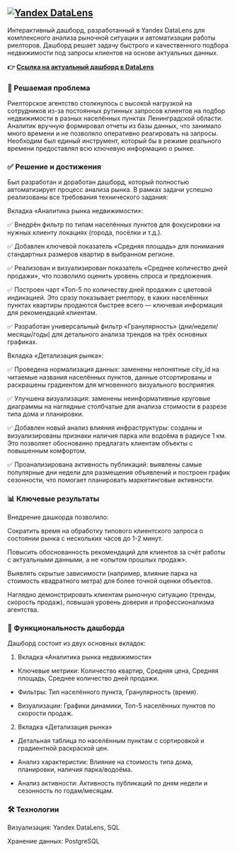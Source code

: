 ## [![Yandex DataLens](https://img.shields.io/badge/Powered%20by-Yandex%20DataLens-blue)](https://cloud.yandex.ru/services/datalens)
Интерактивный дашборд, разработанный в Yandex DataLens для комплексного анализа рыночной ситуации и автоматизации работы риелторов. Дашборд решает задачу быстрого и качественного подбора недвижимости под запросы клиентов на основе актуальных данных.

**👉 [Ссылка на актуальный дашборд в DataLens](https://datalens.yandex.cloud/q3g0171jrguud)**

### 🎯 Решаемая проблема
Риелторское агентство столкнулось с высокой нагрузкой на сотрудников из-за постоянных рутинных запросов клиентов на подбор недвижимости в разных населённых пунктах Ленинградской области. Аналитик вручную формировал отчеты из базы данных, что занимало много времени и не позволяло оперативно реагировать на запросы. Необходим был единый инструмент, который бы в режиме реального времени предоставлял всю ключевую информацию о рынке.

### ✅ Решение и достижения
Был разработан и доработан дашборд, который полностью автоматизирует процесс анализа рынка. В рамках задачи успешно реализованы все требования технического задания:

Вкладка «Аналитика рынка недвижимости»:

✅ Внедрён фильтр по типам населённых пунктов для фокусировки на нужных клиенту локациях (города, посёлки и т.д.).

✅ Добавлен ключевой показатель «Средняя площадь» для понимания стандартных размеров квартир в выбранном регионе.

✅ Реализован и визуализирован показатель «Среднее количество дней продажи», что позволило оценить уровень спроса и предложения.

✅ Построен чарт «Топ-5 по количеству дней продажи» с цветовой индикацией. Это сразу показывает риелтору, в каких населённых пунктах квартиры продаются быстрее всего — ключевая информация для рекомендаций клиентам.

✅ Разработан универсальный фильтр «Гранулярность» (дни/недели/месяцы/годы) для детального анализа трендов на трёх основных графиках.

Вкладка «Детализация рынка»:

✅ Проведена нормализация данных: заменены непонятные city_id на читаемые названия населённых пунктов, данные отсортированы и раскрашены градиентом для мгновенного визуального восприятия.

✅ Улучшена визуализация: заменены неинформативные круговые диаграммы на наглядные столбчатые для анализа стоимости в разрезе типа дома и планировки.

✅ Добавлен новый анализ влияния инфраструктуры: созданы и визуализированы признаки наличия парка или водоёма в радиусе 1 км. Это позволяет обоснованно предлагать клиентам объекты с повышенным комфортом.

✅ Проанализирована активность публикаций: выявлены самые популярные дни недели для размещения объявлений и построен график сезонности, что помогает планировать маркетинговые активности.

### 📊 Ключевые результаты
Внедрение дашкорда позволило:

Сократить время на обработку типового клиентского запроса о состоянии рынка с нескольких часов до 1-2 минут.

Повысить обоснованность рекомендаций для клиентов за счёт работы с актуальными данными, а не «опытом прошлых продаж».

Выявлять скрытые зависимости (например, влияние парка на стоимость квадратного метра) для более точной оценки объектов.

Наглядно демонстрировать клиентам рыночную ситуацию (тренды, скорость продаж), повышая уровень доверия и профессионализма агентства.

### 🚀 Функциональность дашборда
Дашборд состоит из двух основных вкладок:

1. Вкладка «Аналитика рынка недвижимости»

*    Ключевые метрики: Количество квартир, Средняя цена, Средняя площадь, Среднее количество дней продажи.

*    Фильтры: Тип населённого пункта, Гранулярность (время).

*    Визуализации: Графики динамики, Топ-5 населённых пунктов по скорости продаж.

2. Вкладка «Детализация рынка»

*    Детальная таблица по населённым пунктам с сортировкой и градиентной раскраской цен.

*    Анализ характеристик: Влияние на стоимость типа дома, планировки, наличия парка/водоёма.

*    Анализ активности: Активность публикаций по дням недели и сезонность по годам/месяцам.

### 🛠 Технологии
Визуализация: Yandex DataLens, SQL

Хранение данных: PostgreSQL
